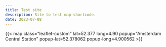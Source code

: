 ```yaml
---
title: Test site
description: Site to test map shortcode.
date: 2023-07-08
---
```


{{< map class="leaflet-custom" lat=52.377 long=4.90 popup="Amsterdam Central Station" popup-lat=52.378062 popup-long=4.900562 >}}

